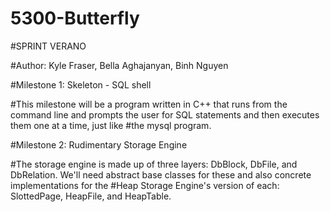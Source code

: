 # 5300-Butterfly
#SPRINT  VERANO

#Author: Kyle Fraser, Bella Aghajanyan, Binh Nguyen

#Milestone 1: Skeleton - SQL shell 

#This milestone will be a program written in C++ that runs from the command line and prompts the user for SQL statements and then executes them one at a time, just like #the mysql program.

#Milestone 2: Rudimentary Storage Engine

#The storage engine is made up of three layers: DbBlock, DbFile, and DbRelation. We'll need abstract base classes for these and also concrete implementations for the #Heap Storage Engine's version of each: SlottedPage, HeapFile, and HeapTable. 
